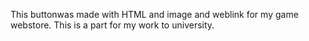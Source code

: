 This buttonwas made  with  HTML and image and weblink for my game webstore. This is a part for my work to university.
